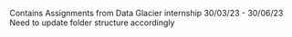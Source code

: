 Contains Assignments from Data Glacier internship 30/03/23 - 30/06/23 <br />
Need to update folder structure accordingly
